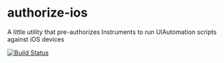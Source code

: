 
# authorize-ios

A little utility that pre-authorizes Instruments to run UIAutomation scripts against iOS devices

[![Build Status](https://travis-ci.org/appium/authorize-ios.svg)](https://travis-ci.org/appium/authorize-ios)


